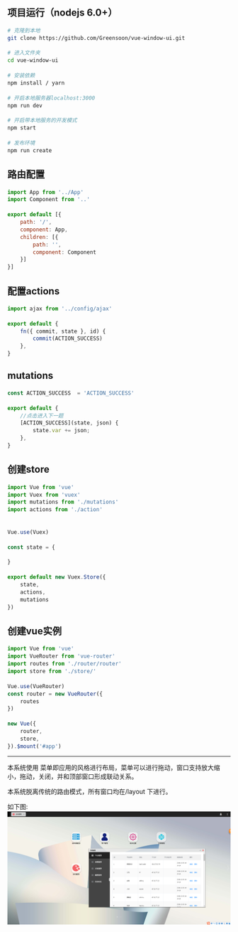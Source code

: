 

## 项目运行（nodejs 6.0+）
``` bash
# 克隆到本地
git clone https://github.com/Greensoon/vue-window-ui.git

# 进入文件夹
cd vue-window-ui

# 安装依赖
npm install / yarn

# 开启本地服务器localhost:3000
npm run dev

# 开启带本地服务的开发模式
npm start

# 发布环境
npm run create
```

## 路由配置
```js
import App from '../App'
import Component from '..'

export default [{
    path: '/',
    component: App,
    children: [{
        path: '',
        component: Component
    }]
}]

```



## 配置actions
```js
import ajax from '../config/ajax'

export default {
	fn({ commit, state }, id) {
		commit(ACTION_SUCCESS)
	},
}

```

## mutations
```js
const ACTION_SUCCESS  = 'ACTION_SUCCESS'

export default {
	//点击进入下一题
	[ACTION_SUCCESS](state, json) {
		state.var += json;
	},
}
```

## 创建store
```js
import Vue from 'vue'
import Vuex from 'vuex'
import mutations from './mutations'
import actions from './action'


Vue.use(Vuex)

const state = {

}

export default new Vuex.Store({
	state,
	actions,
	mutations
})
```


## 创建vue实例
```js
import Vue from 'vue'
import VueRouter from 'vue-router'
import routes from './router/router'
import store from './store/'

Vue.use(VueRouter)
const router = new VueRouter({
	routes
})

new Vue({
	router,
	store,
}).$mount('#app')
```

---
本系统使用 菜单即应用的风格进行布局，菜单可以进行拖动，窗口支持放大缩小，拖动，关闭，并和顶部窗口形成联动关系。

本系统脱离传统的路由模式，所有窗口均在/layout 下进行。

如下图:
![截图](./screenshot/desktop.png)